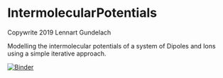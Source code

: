 # IntermolecularPotentials
Copywrite 2019 Lennart Gundelach

Modelling the intermolecular potentials of a system of Dipoles and Ions using a simple iterative approach. 

[![Binder](https://mybinder.org/badge_logo.svg)](https://mybinder.org/v2/gh/gundelach/IntermolecularPotentials/master)
